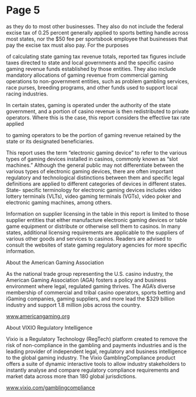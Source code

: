 # Page 5

as they do to most other businesses. They also do not
include the federal excise tax of 0.25 percent generally
applied to sports betting handle across most states, nor
the $50 fee per sportsbook employee that businesses
that pay the excise tax must also pay. For the purposes

of calculating state gaming tax revenue totals, reported
tax figures include taxes directed to state and local
governments and the specific casino gaming revenue funds
established by those entities. They also include mandatory
allocations of gaming revenue from commercial gaming
operations to non-government entities, such as problem
gambling services, race purses, breeding programs, and
other funds used to support local racing industries.

In certain states, gaming is operated under the authority
of the state government, and a portion of casino revenue
is then redistributed to private operators. Where this is the
case, this report considers the effective tax rate applied

to gaming operators to be the portion of gaming revenue
retained by the state or its designated beneficiaries.

This report uses the term “electronic gaming device” to
refer to the various types of gaming devices installed in
casinos, commonly known as “slot machines.” Although
the general public may not differentiate between the
various types of electronic gaming devices, there are
often important regulatory and technological distinctions
between them and specific legal definitions are applied to
different categories of devices in different states. State-
specific terminology for electronic gaming devices includes
video lottery terminals (VLTs), video gaming terminals
(VGTs), video poker and electronic gaming machines,
among others.

Information on supplier licensing in the table in this report
is limited to those supplier entities that either manufacture
electronic gaming devices or table game equipment or
distribute or otherwise sell them to casinos. In many states,
additional licensing requirements are applicable to the
suppliers of various other goods and services to casinos.
Readers are advised to consult the websites of state gaming
regulatory agencies for more specific information.

About the American Gaming
Association

As the national trade group representing the U.S. casino
industry, the American Gaming Association (AGA) fosters
a policy and business environment where legal, regulated
gaming thrives. The AGA’s diverse membership of
commercial and tribal casino operators, sports betting
and iGaming companies, gaming suppliers, and more
lead the $329 billion industry and support 1.8 million
jobs across the country.

www.americangaming.org

About VIXIO Regulatory Intelligence

Vixio is a Regulatory Technology (RegTech) platform
created to remove the risk of non-compliance in the
gambling and payments industries and is the leading
provider of independent legal, regulatory and business
intelligence to the global gaming industry. The Vixio
GamblingCompliance product offers a suite of dynamic
interactive tools to allow industry stakeholders to instantly
analyse and compare regulatory compliance requirements
and market data across more than 180 global jurisdictions.

www.vixio.com/gamblingcompliance

